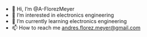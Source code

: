 - 👋 Hi, I’m @A-FlorezMeyer
- 👀 I’m interested in electronics engineering
- 🌱 I’m currently learning electronics engineering
- 📫 How to reach me andres.florez.meyer@gmail.com

<!---
A-FlorezMeyer/A-FlorezMeyer is a ✨ special ✨ repository because its `README.md` (this file) appears on your GitHub profile.
You can click the Preview link to take a look at your changes.
--->
